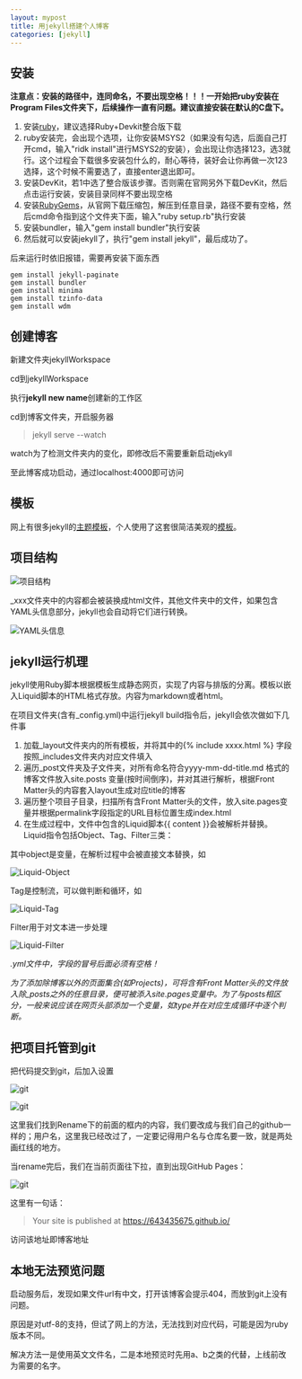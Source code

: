 ```yaml
---
layout: mypost
title: 用jekyll搭建个人博客
categories: [jekyll]
---
```


## 安装

**注意点：安装的路径中，连同命名，不要出现空格！！！一开始把ruby安装在Program Files文件夹下，后续操作一直有问题。建议直接安装在默认的C盘下。**

1. 安装[ruby][1]，建议选择Ruby+Devkit整合版下载
2. ruby安装完，会出现个选项，让你安装MSYS2（如果没有勾选，后面自己打开cmd，输入"ridk install"进行MSYS2的安装），会出现让你选择123，选3就行。这个过程会下载很多安装包什么的，耐心等待，装好会让你再做一次123选择，这个时候不需要选了，直接enter退出即可。
3. 安装DevKit，若1中选了整合版该步骤。否则需在官网另外下载DevKit，然后点击运行安装，安装目录同样不要出现空格
4. 安装[RubyGems][2]，从官网下载压缩包，解压到任意目录，路径不要有空格，然后cmd命令指到这个文件夹下面，输入"ruby setup.rb"执行安装
5. 安装bundler，输入"gem install bundler"执行安装
6. 然后就可以安装jekyll了，执行"gem install jekyll"，最后成功了。

后来运行时依旧报错，需要再安装下面东西
```
gem install jekyll-paginate
gem install bundler
gem install minima
gem install tzinfo-data
gem install wdm
```

## 创建博客

新建文件夹jekyllWorkspace

cd到jekyllWorkspace

执行**jekyll new name**创建新的工作区

cd到博客文件夹，开启服务器

> jekyll serve --watch

watch为了检测文件夹内的变化，即修改后不需要重新启动jekyll

至此博客成功启动，通过localhost:4000即可访问

## 模板

网上有很多jekyll的[主题模板][3]，个人使用了这套很简洁美观的[模板][4]。

## 项目结构

![项目结构][5]

_xxx文件夹中的内容都会被装换成html文件，其他文件夹中的文件，如果包含YAML头信息部分，jekyll也会自动将它们进行转换。

![YAML头信息][6]

## jekyll运行机理

jekyll使用Ruby脚本根据模板生成静态网页，实现了内容与排版的分离。模板以嵌入Liquid脚本的HTML格式存放。内容为markdown或者html。

在项目文件夹(含有_config.yml)中运行jekyll build指令后，jekyll会依次做如下几件事

1. 加载_layout文件夹内的所有模板，并将其中的\{\% include xxxx.html \%\} 字段按照_includes文件夹内对应文件填入
2. 遍历_post文件夹及子文件夹，对所有命名符合yyyy-mm-dd-title.md 格式的博客文件放入site.posts 变量(按时间倒序)，并对其进行解析，根据Front Matter头的内容套入layout生成对应title的博客
3. 遍历整个项目子目录，扫描所有含Front Matter头的文件，放入site.pages变量并根据permalink字段指定的URL目标位置生成index.html
4. 在生成过程中，文件中包含的Liquid脚本\{\{ content \}\}会被解析并替换。Liquid指令包括Object、Tag、Filter三类：

其中object是变量，在解析过程中会被直接文本替换，如

![Liquid-Object][7]

Tag是控制流，可以做判断和循环，如

![Liquid-Tag][8]

Filter用于对文本进一步处理

![Liquid-Filter][9]

*.yml文件中，字段的冒号后面必须有空格！*

*为了添加除博客以外的页面集合(如Projects)，可将含有Front Matter头的文件放入除_posts之外的任意目录，便可被添入site.pages变量中。为了与posts相区分，一般来说应该在网页头部添加一个变量，如type并在对应生成循环中逐个判断。*

## 把项目托管到git

把代码提交到git，后加入设置

![git][10]

![git][11]

这里我们找到Rename下的前面的框内的内容，我们要改成与我们自己的github一样的；用户名，这里我已经改过了，一定要记得用户名与仓库名要一致，就是两处画红线的地方。

当rename完后，我们在当前页面往下拉，直到出现GitHub Pages：

![git][12]

这里有一句话：

> Your site is published at https://643435675.github.io/

访问该地址即博客地址


## 本地无法预览问题
启动服务后，发现如果文件url有中文，打开该博客会提示404，而放到git上没有问题。

原因是对utf-8的支持，但试了网上的方法，无法找到对应代码，可能是因为ruby版本不同。

解决方法一是使用英文文件名，二是本地预览时先用a、b之类的代替，上线前改为需要的名字。


  [1]: https://www.ruby-lang.org/en/downloads/
  [2]: https://rubygems.org/pages/download
  [3]: http://jekyllthemes.org/
  [4]: https://github.com/TMaize/tmaize-blog
  [5]: 01.png
  [6]: 02.png
  [7]: 03.png
  [8]: 04.png
  [9]: 05.png
  [10]: 06.png
  [11]: 07.png
  [12]: 08.png

